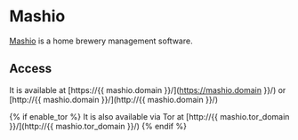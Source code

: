 # Mashio

[Mashio](https://gitlab.com/NickBusey/mashio) is a home brewery management software.

## Access

It is available at [https://{{ mashio.domain }}/](https://mashio.domain }}/) or [http://{{ mashio.domain }}/](http://{{ mashio.domain }}/)

{% if enable_tor %}
It is also available via Tor at [http://{{ mashio.tor_domain }}/](http://{{ mashio.tor_domain }}/)
{% endif %}
